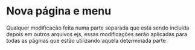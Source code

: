 # Nova página e menu

Qualquer modificação feita numa parte separada que está sendo incluída depois em outros arquivos ejs, essas modificações serão aplicadas para todas as páginas que estão utilizando aquela determinada parte

